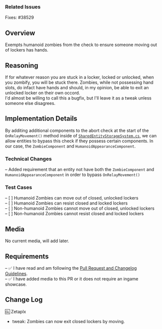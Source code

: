 
### Related Issues
Fixes: #38529
## Overview
Exempts humanoid zombies from the check to ensure someone moving out of lockers has hands.
## Reasoning
If for whatever reason you are stuck in a locker, locked or unlocked, when you zombify, you will be stuck there. Zombies, while not possessing hand slots, do infact have hands and should, in my opinion, be able to exit an unlocked locker on their own occord.  
I'd almost be willing to call this a bugfix, but I'll leave it as a tweak unless someone else disagrees.
## Implementation Details
By additing additional components to the abort check at the start of the `OnRelayMovement()` method inside of [`SharedEntityStorageSystem.cs`](https://github.com/Zetaplx/space-station-14/blob/master/Content.Shared/Storage/EntitySystems/SharedEntityStorageSystem.cs), we can allow entities to bypass this check if they possess certain components. In our case, the `ZombieComponent` and `HumanoidAppearanceComponent`.
### Technical  Changes
 – Added requirement that an entity not have both the `ZombieComponent` and `HumanoidAppearanceComponent` in order to bypass `OnRelayMovement()`
### Test Cases
 – [ ] Humanoid Zombies can move out of closed, unlocked lockers  
 – [ ] Humanoid Zombies can resist closed and locked lockers  
 – [ ] Non-humanoid Zombies cannot move out of closed, unlocked lockers  
 – [ ] Non-humanoid Zombies cannot resist closed and locked lockers  
## Media
No current media, will add later.
## Requirements
 – ✅ I have read and am following the [Pull Request and Changelog Guidelines](https://docs.spacestation14.com/en/general-development/codebase-info/pull-request-guidelines.html).  
 – ✅ I have added media to this PR or it does not require an ingame showcase.  
## Change Log
:cl: Zetaplx
- tweak: Zombies can now exit closed lockers by moving.
